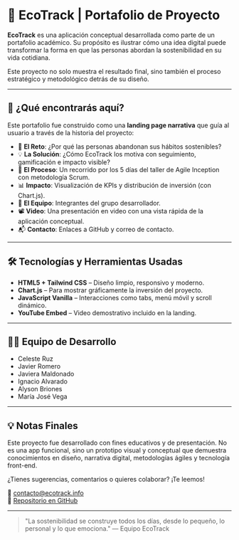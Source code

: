 # 🌱 EcoTrack | Portafolio de Proyecto

**EcoTrack** es una aplicación conceptual desarrollada como parte de un portafolio académico. Su propósito es ilustrar cómo una idea digital puede transformar la forma en que las personas abordan la sostenibilidad en su vida cotidiana.

Este proyecto no solo muestra el resultado final, sino también el proceso estratégico y metodológico detrás de su diseño.

---

## 🧭 ¿Qué encontrarás aquí?

Este portafolio fue construido como una **landing page narrativa** que guía al usuario a través de la historia del proyecto:

- 🎯 **El Reto**: ¿Por qué las personas abandonan sus hábitos sostenibles?
- 💡 **La Solución**: ¿Cómo EcoTrack los motiva con seguimiento, gamificación e impacto visible?
- 🔧 **El Proceso**: Un recorrido por los 5 días del taller de Agile Inception con metodología Scrum.
- 📊 **Impacto**: Visualización de KPIs y distribución de inversión (con Chart.js).
- 👥 **El Equipo**: Integrantes del grupo desarrollador.
- 📽️ **Video**: Una presentación en video con una vista rápida de la aplicación conceptual.
- 📬 **Contacto**: Enlaces a GitHub y correo de contacto.

---

## 🛠️ Tecnologías y Herramientas Usadas

- **HTML5 + Tailwind CSS** – Diseño limpio, responsivo y moderno.
- **Chart.js** – Para mostrar gráficamente la inversión del proyecto.
- **JavaScript Vanilla** – Interacciones como tabs, menú móvil y scroll dinámico.
- **YouTube Embed** – Video demostrativo incluido en la landing.

---

## 👨‍💻 Equipo de Desarrollo

- Celeste Ruz  
- Javier Romero  
- Javiera Maldonado  
- Ignacio Alvarado  
- Alyson Briones  
- María José Vega  

---

## 💡 Notas Finales

Este proyecto fue desarrollado con fines educativos y de presentación. No es una app funcional, sino un prototipo visual y conceptual que demuestra conocimientos en diseño, narrativa digital, metodologías ágiles y tecnología front-end.

¿Tienes sugerencias, comentarios o quieres colaborar? ¡Te leemos!

📩 contacto@ecotrack.info  
🔗 [Repositorio en GitHub](https://github.com/NASH99/EcoTrack)

---

> "La sostenibilidad se construye todos los días, desde lo pequeño, lo personal y lo que emociona." — Equipo EcoTrack
